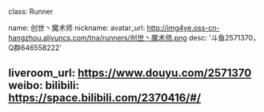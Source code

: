 class: Runner

name: 创世丶魔术师
nickname: 
avatar_url: http://img4ye.oss-cn-hangzhou.aliyuncs.com/tna/runners/创世丶魔术师.png
desc: '斗鱼2571370，Q群646558222'

liveroom_url: https://www.douyu.com/2571370
weibo: 
bilibili: https://space.bilibili.com/2370416/#/
---
